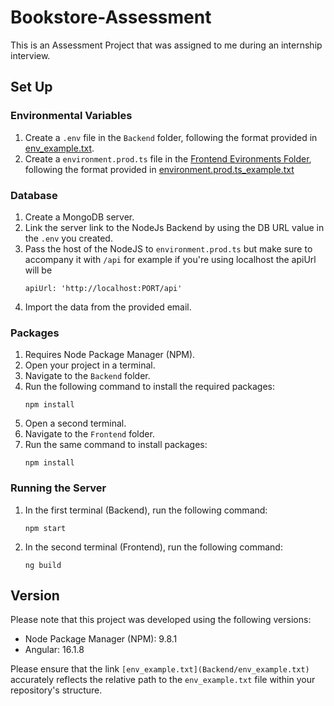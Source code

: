 # Bookstore-Assessment

This is an Assessment Project that was assigned to me during an internship interview.

## Set Up

### Environmental Variables
1. Create a `.env` file in the `Backend` folder, following the format provided in [env_example.txt](Backend/env_example.txt).
2. Create a `environment.prod.ts` file in the [Frontend Evironments Folder](Frontend/src/environments), following the format provided in [environment.prod.ts_example.txt](Frontend/src/environments/environment.prod.ts_example.txt)

### Database
1. Create a MongoDB server.
2. Link the server link to the NodeJs Backend by using the DB URL value in the `.env` you created.
3. Pass the host of the NodeJS to `environment.prod.ts` but make sure to accompany it with `/api` for example if you're using localhost the apiUrl will be
   ```shell
   apiUrl: 'http://localhost:PORT/api'
   ```
4. Import the data from the provided email.

### Packages
1. Requires Node Package Manager (NPM).
2. Open your project in a terminal.
3. Navigate to the `Backend` folder.
4. Run the following command to install the required packages:
   ```shell
   npm install
   ```
5. Open a second terminal.
6. Navigate to the `Frontend` folder.
7. Run the same command to install packages:
   ```shell
   npm install
   ```

### Running the Server
1. In the first terminal (Backend), run the following command:
   ```shell
   npm start
   ```
2. In the second terminal (Frontend), run the following command:
   ```shell
   ng build
   ```

## Version
Please note that this project was developed using the following versions:
- Node Package Manager (NPM): 9.8.1
- Angular: 16.1.8

Please ensure that the link `[env_example.txt](Backend/env_example.txt)` accurately reflects the relative path to the `env_example.txt` file within your repository's structure.
